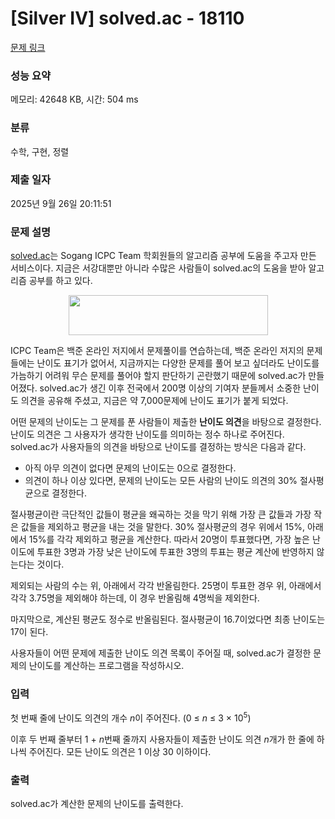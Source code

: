 # [Silver IV] solved.ac - 18110 

[문제 링크](https://www.acmicpc.net/problem/18110) 

### 성능 요약

메모리: 42648 KB, 시간: 504 ms

### 분류

수학, 구현, 정렬

### 제출 일자

2025년 9월 26일 20:11:51

### 문제 설명

<p><a href="http://solved.ac">solved.ac</a>는 Sogang ICPC Team 학회원들의 알고리즘 공부에 도움을 주고자 만든 서비스이다. 지금은 서강대뿐만 아니라 수많은 사람들이 solved.ac의 도움을 받아 알고리즘 공부를 하고 있다.</p>

<p style="text-align: center;"><img alt="" src="https://upload.acmicpc.net/93ca0eb8-56a3-4b34-bb15-281f633a0856/-/preview/" style="width: 319px; height: 64px;"></p>

<p>ICPC Team은 백준 온라인 저지에서 문제풀이를 연습하는데, 백준 온라인 저지의 문제들에는 난이도 표기가 없어서, 지금까지는 다양한 문제를 풀어 보고 싶더라도 난이도를 가늠하기 어려워 무슨 문제를 풀어야 할지 판단하기 곤란했기 때문에 solved.ac가 만들어졌다. solved.ac가 생긴 이후 전국에서 200명 이상의 기여자 분들께서 소중한 난이도 의견을 공유해 주셨고, 지금은 약 7,000문제에 난이도 표기가 붙게 되었다.</p>

<p>어떤 문제의 난이도는 그 문제를 푼 사람들이 제출한 <strong>난이도 의견</strong>을 바탕으로 결정한다. 난이도 의견은 그 사용자가 생각한 난이도를 의미하는 정수 하나로 주어진다. solved.ac가 사용자들의 의견을 바탕으로 난이도를 결정하는 방식은 다음과 같다.</p>

<ul>
	<li>아직 아무 의견이 없다면 문제의 난이도는 0으로 결정한다.</li>
	<li>의견이 하나 이상 있다면, 문제의 난이도는 모든 사람의 난이도 의견의 30% 절사평균으로 결정한다.</li>
</ul>

<p>절사평균이란 극단적인 값들이 평균을 왜곡하는 것을 막기 위해 가장 큰 값들과 가장 작은 값들을 제외하고 평균을 내는 것을 말한다. 30% 절사평균의 경우 위에서 15%, 아래에서 15%를 각각 제외하고 평균을 계산한다. 따라서 20명이 투표했다면, 가장 높은 난이도에 투표한 3명과 가장 낮은 난이도에 투표한 3명의 투표는 평균 계산에 반영하지 않는다는 것이다.</p>

<p>제외되는 사람의 수는 위, 아래에서 각각 반올림한다. 25명이 투표한 경우 위, 아래에서 각각 3.75명을 제외해야 하는데, 이 경우 반올림해 4명씩을 제외한다.</p>

<p>마지막으로, 계산된 평균도 정수로 반올림된다. 절사평균이 16.7이었다면 최종 난이도는 17이 된다.</p>

<p>사용자들이 어떤 문제에 제출한 난이도 의견 목록이 주어질 때, solved.ac가 결정한 문제의 난이도를 계산하는 프로그램을 작성하시오.</p>

### 입력 

 <p>첫 번째 줄에 난이도 의견의 개수 <em>n</em>이 주어진다. (0 ≤ <em>n</em> ≤ 3 × 10<sup>5</sup>)</p>

<p>이후 두 번째 줄부터 1 + <em>n</em>번째 줄까지 사용자들이 제출한 난이도 의견 <em>n</em>개가 한 줄에 하나씩 주어진다. 모든 난이도 의견은 1 이상 30 이하이다.</p>

### 출력 

 <p>solved.ac가 계산한 문제의 난이도를 출력한다.</p>

